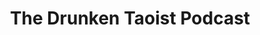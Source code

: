 ---
title:         "The Drunken Taoist Podcast"
description:   "The Drunken Taoist is a bi-monthly podcast by writer/martial artist/college professor/whatever-label-you-feel-like-adding Daniele Bolelli. One of the monthly episodes features discussions and interviews with one or more guests. The other includes the infamous Bolelli rants and verbal Tai Chi with co-host Rich Evirs. Topics covered by the show include the common thread is whatever makes life intense, passionate and worth living. Anything that meets this requirement is fair game-regardless of whether the starting point is religion, politics, sex, martial arts, philosophy, history, ora any ofther specific field."
url-thumbnail: "http://thedrunkentaoist.com/static/tdt/img/logo-large.jpg"
url-rss:       "http://feeds.feedburner.com/TheDrunkenTaoistPodcast"
url-web:       "http://thedrunkentaoist.com/"
url-itunes:    "https://itunes.apple.com/us/podcast/the-drunken-taoist-podcast/id567232410?mt=2&uo=4"
tags:         [comedy, history, spirituality]
---